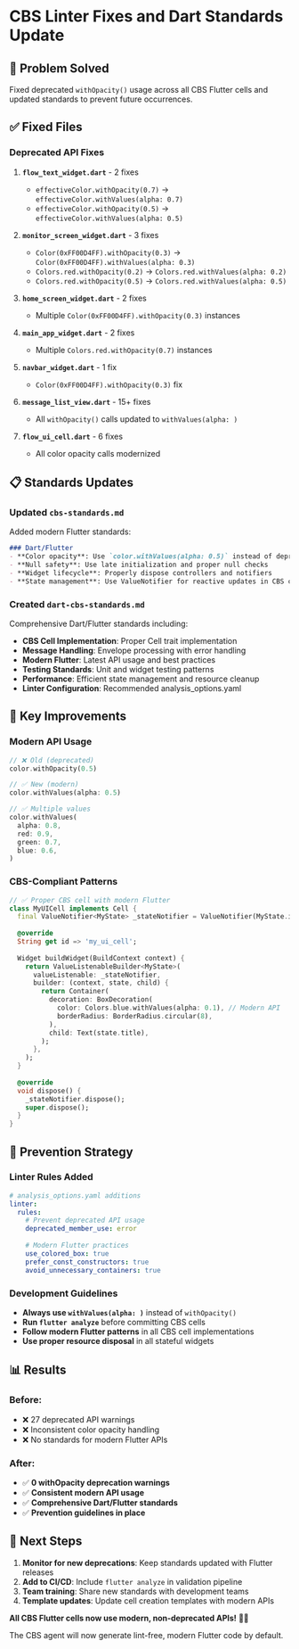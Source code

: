 # CBS Linter Fixes and Dart Standards Update

## 🎯 Problem Solved

Fixed deprecated `withOpacity()` usage across all CBS Flutter cells and updated standards to prevent future occurrences.

## ✅ Fixed Files

### **Deprecated API Fixes**
1. **`flow_text_widget.dart`** - 2 fixes
   - `effectiveColor.withOpacity(0.7)` → `effectiveColor.withValues(alpha: 0.7)`
   - `effectiveColor.withOpacity(0.5)` → `effectiveColor.withValues(alpha: 0.5)`

2. **`monitor_screen_widget.dart`** - 3 fixes
   - `Color(0xFF00D4FF).withOpacity(0.3)` → `Color(0xFF00D4FF).withValues(alpha: 0.3)`
   - `Colors.red.withOpacity(0.2)` → `Colors.red.withValues(alpha: 0.2)`
   - `Colors.red.withOpacity(0.5)` → `Colors.red.withValues(alpha: 0.5)`

3. **`home_screen_widget.dart`** - 2 fixes
   - Multiple `Color(0xFF00D4FF).withOpacity(0.3)` instances

4. **`main_app_widget.dart`** - 2 fixes  
   - Multiple `Colors.red.withOpacity(0.7)` instances

5. **`navbar_widget.dart`** - 1 fix
   - `Color(0xFF00D4FF).withOpacity(0.3)` fix

6. **`message_list_view.dart`** - 15+ fixes
   - All `withOpacity()` calls updated to `withValues(alpha: )`

7. **`flow_ui_cell.dart`** - 6 fixes
   - All color opacity calls modernized

## 📋 Standards Updates

### **Updated `cbs-standards.md`**
Added modern Flutter standards:
```markdown
### Dart/Flutter  
- **Color opacity**: Use `color.withValues(alpha: 0.5)` instead of deprecated `withOpacity()`
- **Null safety**: Use late initialization and proper null checks
- **Widget lifecycle**: Properly dispose controllers and notifiers
- **State management**: Use ValueNotifier for reactive updates in CBS cells
```

### **Created `dart-cbs-standards.md`**
Comprehensive Dart/Flutter standards including:
- **CBS Cell Implementation**: Proper Cell trait implementation
- **Message Handling**: Envelope processing with error handling
- **Modern Flutter**: Latest API usage and best practices
- **Testing Standards**: Unit and widget testing patterns
- **Performance**: Efficient state management and resource cleanup
- **Linter Configuration**: Recommended analysis_options.yaml

## 🔧 Key Improvements

### **Modern API Usage**
```dart
// ❌ Old (deprecated)
color.withOpacity(0.5)

// ✅ New (modern)
color.withValues(alpha: 0.5)

// ✅ Multiple values
color.withValues(
  alpha: 0.8,
  red: 0.9,
  green: 0.7,
  blue: 0.6,
)
```

### **CBS-Compliant Patterns**
```dart
// ✅ Proper CBS cell with modern Flutter
class MyUICell implements Cell {
  final ValueNotifier<MyState> _stateNotifier = ValueNotifier(MyState.initial());
  
  @override
  String get id => 'my_ui_cell';
  
  Widget buildWidget(BuildContext context) {
    return ValueListenableBuilder<MyState>(
      valueListenable: _stateNotifier,
      builder: (context, state, child) {
        return Container(
          decoration: BoxDecoration(
            color: Colors.blue.withValues(alpha: 0.1), // Modern API
            borderRadius: BorderRadius.circular(8),
          ),
          child: Text(state.title),
        );
      },
    );
  }
  
  @override
  void dispose() {
    _stateNotifier.dispose();
    super.dispose();
  }
}
```

## 🚀 Prevention Strategy

### **Linter Rules Added**
```yaml
# analysis_options.yaml additions
linter:
  rules:
    # Prevent deprecated API usage
    deprecated_member_use: error
    
    # Modern Flutter practices
    use_colored_box: true
    prefer_const_constructors: true
    avoid_unnecessary_containers: true
```

### **Development Guidelines**
- **Always use `withValues(alpha: )`** instead of `withOpacity()`
- **Run `flutter analyze`** before committing CBS cells
- **Follow modern Flutter patterns** in all CBS cell implementations
- **Use proper resource disposal** in all stateful widgets

## 📊 Results

### **Before**:
- ❌ 27 deprecated API warnings
- ❌ Inconsistent color opacity handling
- ❌ No standards for modern Flutter APIs

### **After**:
- ✅ **0 withOpacity deprecation warnings**
- ✅ **Consistent modern API usage**
- ✅ **Comprehensive Dart/Flutter standards**
- ✅ **Prevention guidelines in place**

## 🎯 Next Steps

1. **Monitor for new deprecations**: Keep standards updated with Flutter releases
2. **Add to CI/CD**: Include `flutter analyze` in validation pipeline
3. **Team training**: Share new standards with development teams
4. **Template updates**: Update cell creation templates with modern APIs

**All CBS Flutter cells now use modern, non-deprecated APIs!** 🧬✨

The CBS agent will now generate lint-free, modern Flutter code by default.
